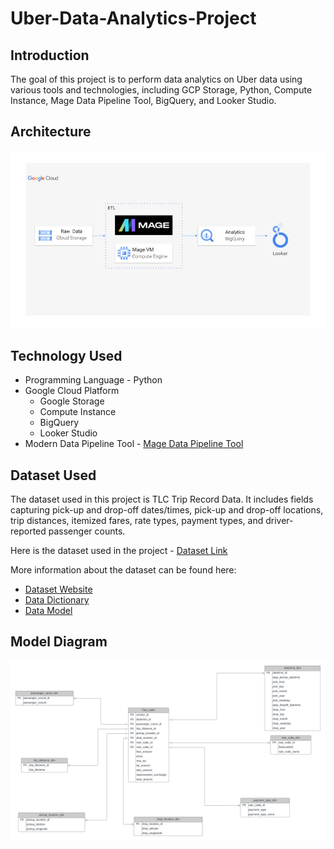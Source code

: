 # Uber-Data-Analytics-Project

## Introduction

The goal of this project is to perform data analytics on Uber data using various tools and technologies, including GCP Storage, Python, Compute Instance, Mage Data Pipeline Tool, BigQuery, and Looker Studio.

## Architecture

![Image Alt Text](architecture.jpg)


## Technology Used

- Programming Language - Python
- Google Cloud Platform
  - Google Storage
  - Compute Instance
  - BigQuery
  - Looker Studio
- Modern Data Pipeline Tool - [Mage Data Pipeline Tool](https://www.mage.ai/)


## Dataset Used

The dataset used in this project is TLC Trip Record Data. It includes fields capturing pick-up and drop-off dates/times, pick-up and drop-off locations, trip distances, itemized fares, rate types, payment types, and driver-reported passenger counts.

Here is the dataset used in the project - [Dataset Link](https://example.com/dataset.csv)

More information about the dataset can be found here:
- [Dataset Website](https://www.example.com/dataset)
- [Data Dictionary](https://www.example.com/dictionary.pdf)
- [Data Model](https://www.example.com/datamodel.png)


## Model Diagram
![Image Alt Text](model_diagram.png)
